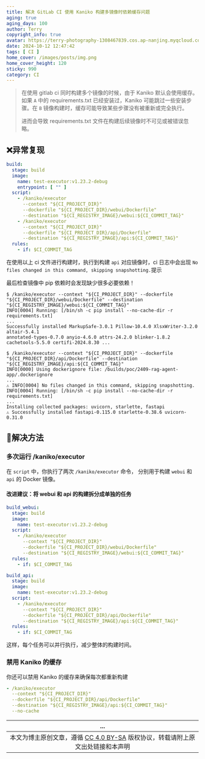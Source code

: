 ```yaml
---
title: 解决 GitLab CI 使用 Kaniko 构建多镜像时依赖缓存问题
aging: true
aging_days: 100
author: Terry
copyright_info: true
avatar: https://terry-photography-1308467839.cos.ap-nanjing.myqcloud.com/icon/logo.svg
date: 2024-10-12 12:47:42
tags: [ CI ]
home_cover: /images/posts/img.png
home_cover_height: 120
sticky: 990
category: CI
---
```


> 在使用 gitlab ci 同时构建多个镜像的时候，由于 Kaniko 默认会使用缓存。如果 `A` 中的 requirements.txt 已经安装过，Kaniko
> 可能跳过一些安装步骤。在 `B` 镜像构建时，缓存可能导致某些步骤没有被重新或完全执行。
>
> 进而会导致 requirements.txt 文件在构建后续镜像时不可见或被错误忽略。

## ❌异常复现

```yml
build:
  stage: build
  image:
    name: test-executor:v1.23.2-debug
    entrypoint: [ "" ]
  script:
    - /kaniko/executor
      --context "${CI_PROJECT_DIR}"
      --dockerfile "${CI_PROJECT_DIR}/webui/Dockerfile"
      --destination "${CI_REGISTRY_IMAGE}/webui:${CI_COMMIT_TAG}"
    - /kaniko/executor
      --context "${CI_PROJECT_DIR}"
      --dockerfile "${CI_PROJECT_DIR}/api/Dockerfile"
      --destination "${CI_REGISTRY_IMAGE}/api:${CI_COMMIT_TAG}"
  rules:
    - if: $CI_COMMIT_TAG
```

在使用以上 ci 文件进行构建时，执行到构建 `api` 对应镜像时，ci 日志中会出现
`No files changed in this command, skipping snapshotting.`提示

最后检查镜像中 pip 依赖时会发现缺少很多必要依赖！

```shell
$ /kaniko/executor --context "${CI_PROJECT_DIR}" --dockerfile "${CI_PROJECT_DIR}/webui/Dockerfile" --destination "${CI_REGISTRY_IMAGE}/webui:${CI_COMMIT_TAG}"
INFO[0004] Running: [/bin/sh -c pip install --no-cache-dir -r requirements.txt]
...
Successfully installed MarkupSafe-3.0.1 Pillow-10.4.0 XlsxWriter-3.2.0 altair-5.4.1 
annotated-types-0.7.0 anyio-4.6.0 attrs-24.2.0 blinker-1.8.2 cachetools-5.5.0 certifi-2024.8.30 ...
 
$ /kaniko/executor --context "${CI_PROJECT_DIR}" --dockerfile "${CI_PROJECT_DIR}/api/Dockerfile" --destination "${CI_REGISTRY_IMAGE}/api:${CI_COMMIT_TAG}"
INFO[0000] Using dockerignore file: /builds/poc/2409-rag-agent-app/.dockerignore 
...
⚠️ INFO[0004] No files changed in this command, skipping snapshotting. 
INFO[0004] Running: [/bin/sh -c pip install --no-cache-dir -r requirements.txt] 
...
Installing collected packages: uvicorn, starlette, fastapi
⚠️ Successfully installed fastapi-0.115.0 starlette-0.38.6 uvicorn-0.31.0
```

## 📗解决方法

### 多次运行 /kaniko/executor

在 `script` 中，你执行了两次 `/kaniko/executor` 命令，
分别用于构建 `webui` 和 `api` 的 Docker 镜像。

#### 改进建议：将 webui 和 api 的构建拆分成单独的任务

```yml
build_webui:
  stage: build
  image:
    name: test-executor:v1.23.2-debug
  script:
    - /kaniko/executor
      --context "${CI_PROJECT_DIR}"
      --dockerfile "${CI_PROJECT_DIR}/webui/Dockerfile"
      --destination "${CI_REGISTRY_IMAGE}/webui:${CI_COMMIT_TAG}"
  rules:
    - if: $CI_COMMIT_TAG

build_api:
  stage: build
  image:
    name: test-executor:v1.23.2-debug
  script:
    - /kaniko/executor
      --context "${CI_PROJECT_DIR}"
      --dockerfile "${CI_PROJECT_DIR}/api/Dockerfile"
      --destination "${CI_REGISTRY_IMAGE}/api:${CI_COMMIT_TAG}"
  rules:
    - if: $CI_COMMIT_TAG
```

这样，每个任务可以并行执行，减少整体的构建时间。

### 禁用 Kaniko 的缓存

你还可以禁用 Kaniko 的缓存来确保每次都重新构建

```yml
- /kaniko/executor
  --context "${CI_PROJECT_DIR}"
  --dockerfile "${CI_PROJECT_DIR}/api/Dockerfile"
  --destination "${CI_REGISTRY_IMAGE}/api:${CI_COMMIT_TAG}"
  --no-cache
```

|                                                      ...                                                      |
|:-------------------------------------------------------------------------------------------------------------:|
| 本文为博主原创文章，遵循 [CC 4.0 BY-SA](https://creativecommons.org/licenses/by-sa/4.0/deed.zh-hans) 版权协议，转载请附上原文出处链接和本声明 |
